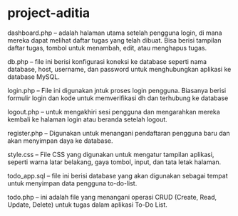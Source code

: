# project-aditia

dashboard.php – adalah halaman utama setelah pengguna login, di mana mereka dapat melihat daftar tugas yang telah dibuat. Bisa berisi tampilan daftar tugas, tombol untuk menambah, edit, atau menghapus tugas.

db.php – file ini berisi konfigurasi koneksi ke database seperti nama database, host, username, dan password untuk menghubungkan aplikasi ke database MySQL.

login.php – File ini digunakan jntuk proses login pengguna. Biasanya berisi formulir login dan kode untuk memverifikasi dh dan terhubung ke database

logout.php – untuk mengakhiri sesi pengguna dan mengarahkan mereka kembali ke halaman login atau beranda setelah logout.

register.php – Digunakan untuk menangani pendaftaran pengguna baru dan akan menyimpan daya ke database. 

style.css – File CSS yang digunakan untuk mengatur tampilan aplikasi, seperti warna latar belakang, gaya tombol, input, dan tata letak halaman.

todo_app.sql – file ini berisi database yang akan digunakan sebagai tempat untuk menyimpan data pengguna to-do-list. 

todo.php – ini adalah file yang menangani operasi CRUD (Create, Read, Update, Delete) untuk tugas dalam aplikasi To-Do List.
